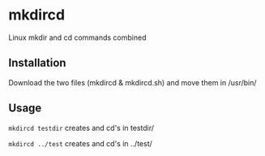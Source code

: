 # mkdircd
Linux mkdir and cd commands combined

## Installation
Download the two files (mkdircd & mkdircd.sh) and move them in /usr/bin/

## Usage
`mkdircd testdir`
creates and cd's in testdir/

`mkdircd ../test`
creates and cd's in ../test/
